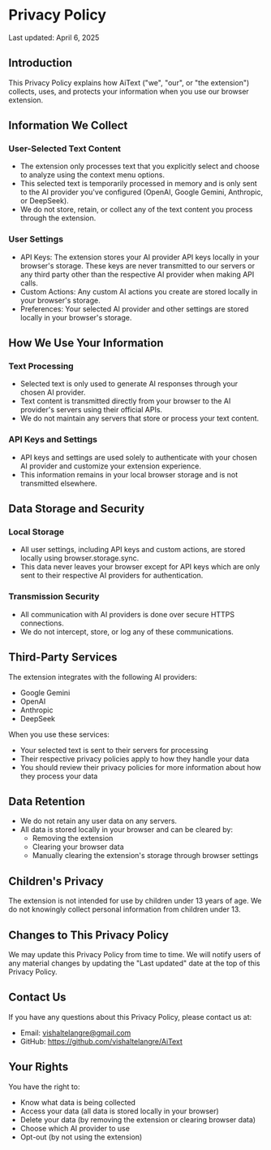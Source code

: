 # Privacy Policy

Last updated: April 6, 2025

## Introduction

This Privacy Policy explains how AiText ("we", "our", or "the extension") collects, uses, and protects your information when you use our browser extension.

## Information We Collect

### User-Selected Text Content

- The extension only processes text that you explicitly select and choose to analyze using the context menu options.
- This selected text is temporarily processed in memory and is only sent to the AI provider you've configured (OpenAI, Google Gemini, Anthropic, or DeepSeek).
- We do not store, retain, or collect any of the text content you process through the extension.

### User Settings

- API Keys: The extension stores your AI provider API keys locally in your browser's storage. These keys are never transmitted to our servers or any third party other than the respective AI provider when making API calls.
- Custom Actions: Any custom AI actions you create are stored locally in your browser's storage.
- Preferences: Your selected AI provider and other settings are stored locally in your browser's storage.

## How We Use Your Information

### Text Processing

- Selected text is only used to generate AI responses through your chosen AI provider.
- Text content is transmitted directly from your browser to the AI provider's servers using their official APIs.
- We do not maintain any servers that store or process your text content.

### API Keys and Settings

- API keys and settings are used solely to authenticate with your chosen AI provider and customize your extension experience.
- This information remains in your local browser storage and is not transmitted elsewhere.

## Data Storage and Security

### Local Storage

- All user settings, including API keys and custom actions, are stored locally using browser.storage.sync.
- This data never leaves your browser except for API keys which are only sent to their respective AI providers for authentication.

### Transmission Security

- All communication with AI providers is done over secure HTTPS connections.
- We do not intercept, store, or log any of these communications.

## Third-Party Services

The extension integrates with the following AI providers:

- Google Gemini
- OpenAI
- Anthropic
- DeepSeek

When you use these services:

- Your selected text is sent to their servers for processing
- Their respective privacy policies apply to how they handle your data
- You should review their privacy policies for more information about how they process your data

## Data Retention

- We do not retain any user data on any servers.
- All data is stored locally in your browser and can be cleared by:
  - Removing the extension
  - Clearing your browser data
  - Manually clearing the extension's storage through browser settings

## Children's Privacy

The extension is not intended for use by children under 13 years of age. We do not knowingly collect personal information from children under 13.

## Changes to This Privacy Policy

We may update this Privacy Policy from time to time. We will notify users of any material changes by updating the "Last updated" date at the top of this Privacy Policy.

## Contact Us

If you have any questions about this Privacy Policy, please contact us at:

- Email: vishaltelangre@gmail.com
- GitHub: https://github.com/vishaltelangre/AiText

## Your Rights

You have the right to:

- Know what data is being collected
- Access your data (all data is stored locally in your browser)
- Delete your data (by removing the extension or clearing browser data)
- Choose which AI provider to use
- Opt-out (by not using the extension)
